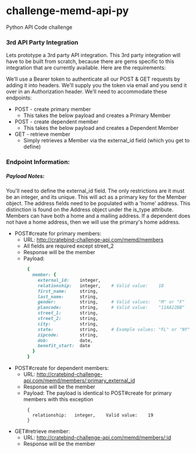# challenge-memd-api-py
Python API Code challenge

### 3rd API Party Integration

Lets prototype a 3rd party API integration. This 3rd party integration will have to be built from scratch, because there are gems specific to this integration that are currently available. Here are the requirements:

We’ll use a Bearer token to authenticate all our POST & GET requests by adding it into headers. We'll supply you the token via email and you send it over in an Authorization header. We’ll need to accommodate these endpoints:

  - POST - create primary member
      - This takes the below payload and creates a Primary Member
  - POST - create dependent member
      - This takes the below payload and creates a Dependent Member
  - GET - retrieve member
      - Simply retrieves a Member via the external_id field (which you get to define)


### Endpoint Information:

##### Payload Notes:

You'll need to define the external_id field. The only restrictions are it must be an integer, and its unique. This will act as a primary key for the Member object. The address fields need to be populated with a 'home' address. This distinction is found on the Address object under the is_type attribute. Members can have both a home and a mailing address. If a dependent does not have a home address, then we will use the primary's home address. 

  - POST#create for primary members:
    - URL: http://cratebind-challenge-api.com/memd/members
    - All fields are required except street_2
    - Response will be the member
    - Payload:

```ruby
        {
          member: { 
            external_id:    integer,
            relationship:   integer,    # Valid value:    18
            first_name:     string,
            last_name:      string,
            gender:         string,     # Valid values:   "M" or "F"
            plancode:       string,     # Valid value:    "11AA22BB"
            street_1:       string,
            street_2:       string,
            city:           string,
            state:          string,     # Example values: "FL" or "NY"
            zipcode:        string,
            dob:            date,
            benefit_start:  date
          }
        }
```


 - POST#create for dependent members:
    - URL: http://cratebind-challenge-api.com/memd/members/:primary_external_id
     - Response will be the member
    - Payload: The payload is identical to POST#create for primary members with this exception
```
        {
          relationship:   integer,    Valid value:    19
        }
```
  - GET#retrieve member:
    - URL: http://cratebind-challenge-api.com/memd/members/:id
    - Response will be the member
